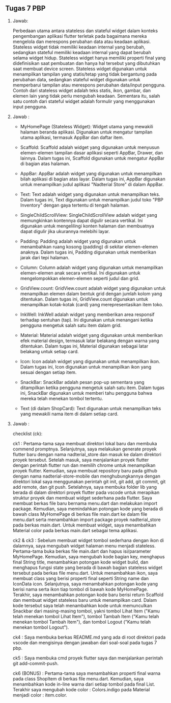 ## Tugas 7 PBP ##
1. Jawab:

    Perbedaan utama antara stateless dan stateful widget dalam konteks pengembangan aplikasi flutter terletak pada bagaimana mereka mengelola dan merespons perubahan data atau keadaan aplikasi. Stateless widget tidak memiliki keadaan internal yang berubah, sedangkan stateful memiliki keadaan internal yang dapat berubah selama widget hidup. Stateless widget hanya memiliki properti final yang didefinisikan saat pembuatan dan hanya hal tersebut yang dibutuhkan saat membuat device screen. Stateless widget digunakan untuk menampilkan tampilan yang statis/tetap yang tidak bergantung pada perubahan data, sedangkan stateful widget digunakan untuk memperbarui tampilan atau merespons perubahan data/input pengguna. Contoh dari stateless widget adalah teks statis, ikon, gambar, dan elemen lain yang tidak perlu mengubah keadaan. Sementara itu, salah satu contoh dari stateful widget adalah formulir yang menggunakan input pengguna.

2.  Jawab :

    - MyHomePage (Stateless Widget): Widget utama yang mewakili halaman beranda aplikasi. Digunakan untuk mengatur tampilan utama aplikasi, termasuk AppBar dan daftar item.

    - Scaffold: Scaffold adalah widget yang digunakan untuk menyusun elemen-elemen tampilan dasar aplikasi seperti AppBar, Drawer, dan lainnya. Dalam tugas ini, Scaffold digunakan untuk mengatur AppBar di bagian atas halaman.

    - AppBar: AppBar adalah widget yang digunakan untuk menampilkan bilah aplikasi di bagian atas layar. Dalam tugas ini, AppBar digunakan untuk menampilkan judul aplikasi "Nadterial Store" di dalam AppBar.

    - Text: Text adalah widget yang digunakan untuk menampilkan teks. Dalam tugas ini, Text digunakan untuk menampilkan judul toko "PBP Inventory" dengan gaya tertentu di tengah halaman.

    - SingleChildScrollView: SingleChildScrollView adalah widget yang memungkinkan kontennya dapat digulir secara vertikal. Ini digunakan untuk mengelilingi konten halaman dan membuatnya dapat digulir jika ukurannya melebihi layar.

    - Padding: Padding adalah widget yang digunakan untuk menambahkan ruang kosong (padding) di sekitar elemen-elemen anaknya. Dalam tugas ini, Padding digunakan untuk memberikan jarak dari tepi halaman.

    - Column: Column adalah widget yang digunakan untuk menampilkan elemen-elemen anak secara vertikal. Ini digunakan untuk mengelompokkan elemen-elemen seperti judul dan grid.

    - GridView.count: GridView.count adalah widget yang digunakan untuk menampilkan elemen dalam bentuk grid dengan jumlah kolom yang ditentukan. Dalam tugas ini, GridView.count digunakan untuk menampilkan kotak-kotak (card) yang merepresentasikan item toko.

    - InkWell: InkWell adalah widget yang memberikan area responsif terhadap sentuhan (tap). Ini digunakan untuk menangani ketika pengguna mengetuk salah satu item dalam grid.

    - Material: Material adalah widget yang digunakan untuk memberikan efek material design, termasuk latar belakang dengan warna yang ditentukan. Dalam tugas ini, Material digunakan sebagai latar belakang untuk setiap card.

    - Icon: Icon adalah widget yang digunakan untuk menampilkan ikon. Dalam tugas ini, Icon digunakan untuk menampilkan ikon yang sesuai dengan setiap item.

    - SnackBar: SnackBar adalah pesan pop-up sementara yang ditampilkan ketika pengguna mengetuk salah satu item. Dalam tugas ini, SnackBar digunakan untuk memberi tahu pengguna bahwa mereka telah menekan tombol tertentu.

    - Text (di dalam ShopCard): Text digunakan untuk menampilkan teks yang mewakili nama item di dalam setiap card.

3. Jawab :

    checklist (ck):

    ck1 : Pertama-tama saya membuat direktori lokal baru dan membuka commend promptnya. Selanjutnya, saya melakukan generate proyek flutter baru dengan nama nadterial_store dan masuk ke dalam direktori proyek tersebut. Setelah masuk, saya menjalankan proyek flutter dengan perintah flutter run dan memilih chrome untuk menampilkan proyek flutter. Kemudian, saya membuat repository baru pada github dengan nama nadterial-store-mobile dan menghubungkannya dengan direktori lokal saya menggunakan perintah git init, git add, git commit, git add remote, dan git push. Setelahnya, saya membuka folder lib yang berada di dalam direktori proyek flutter pada vscode untuk merapikan struktur proyek dan membuat widget sederhana pada flutter. Saya membuat berkas file baru bernama menu.dart dan melakukan import package. Kemudian, saya memindahkan potongan kode yang berada di bawah class MyHomePage di berkas file main.dart ke dalam file menu.dart serta menambahkan import package proyek nadterial_store pada berkas main.dart. Untuk membuat widget, saya menambahkan Material color pada berkas main.dart sebagai tema aplikasi.

    ck2 & ck3 : Sebelum membuat widget tombol sederhana dengan ikon di dalamnya, saya mengubah widget halaman menu menjadi stateless. Pertama-tama buka berkas file main.dart dan hapus isi/parameter MyHomePage. Kemudian, saya mengubah kode bagian key, menghapus final String title, menambahkan potongan kode widget build, dan menghapus fungsi state yang berada di bawah bagian stateless widget tersebut pada berkas file menu.dart. Untuk menambahkan ikon, saya membuat class yang berisi properti final seperti String name dan IconData icon. Selanjutnya, saya menambahkan potongan kode yang berisi nama serta ikon tiap tombol di bawah kode MyHomePage. Terakhir, saya menambahkan potongan kode baru berisi return Scaffold dan membuat widget stateless baru untuk menampilkan card. Dalam kode tersebut saya telah menambahkan kode untuk memunculkan Snackbar dari masing-masing tombol, yakni tombol Lihat Item ("Kamu telah menekan tombol Lihat Item"), tombol Tambah Item ("Kamu telah menekan tombol Tambah Item"), dan tombol Logout ("Kamu telah menekan tombol Logout").

    ck4 : Saya membuka berkas README.md yang ada di root direktori pada vscode dan mengisinya dengan jawaban dari soal-soal pada tugas 7 pbp.

    ck5 : Saya membuka cmd proyek flutter saya dan menjalankan perintah git add-commit-push.

    ck6 (BONUS) : Pertama-tama saya menambahkan properti final warna pada class ShopItem di berkas file menu.dart. Kemudian, saya menambahkan kode in-line warna dari setiap tombol pada final List. Terakhir saya mengubah kode color : Colors.indigo pada Material menjadi color : item.color.